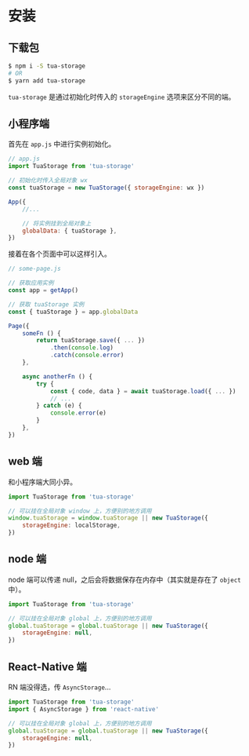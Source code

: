 # 安装
## 下载包

```bash
$ npm i -S tua-storage
# OR
$ yarn add tua-storage
```

`tua-storage` 是通过初始化时传入的 `storageEngine` 选项来区分不同的端。

## 小程序端
首先在 `app.js` 中进行实例初始化。

```js
// app.js
import TuaStorage from 'tua-storage'

// 初始化时传入全局对象 wx
const tuaStorage = new TuaStorage({ storageEngine: wx })

App({
    //...

    // 将实例挂到全局对象上
    globalData: { tuaStorage },
})
```

接着在各个页面中可以这样引入。

```js
// some-page.js

// 获取应用实例
const app = getApp()

// 获取 tuaStorage 实例
const { tuaStorage } = app.globalData

Page({
    someFn () {
        return tuaStorage.save({ ... })
            .then(console.log)
            .catch(console.error)
    },

    async anotherFn () {
        try {
            const { code, data } = await tuaStorage.load({ ... })
            // ...
        } catch (e) {
            console.error(e)
        }
    },
})
```

## web 端
和小程序端大同小异。

```js
import TuaStorage from 'tua-storage'

// 可以挂在全局对象 window 上，方便别的地方调用
window.tuaStorage = window.tuaStorage || new TuaStorage({
    storageEngine: localStorage,
})
```

## node 端
node 端可以传递 null，之后会将数据保存在内存中（其实就是存在了 `object` 中）。

```js
import TuaStorage from 'tua-storage'

// 可以挂在全局对象 global 上，方便别的地方调用
global.tuaStorage = global.tuaStorage || new TuaStorage({
    storageEngine: null,
})
```

## React-Native 端
RN 端没得选，传 `AsyncStorage`...

```js
import TuaStorage from 'tua-storage'
import { AsyncStorage } from 'react-native'

// 可以挂在全局对象 global 上，方便别的地方调用
global.tuaStorage = global.tuaStorage || new TuaStorage({
    storageEngine: null,
})
```
